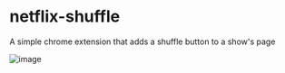 # netflix-shuffle
A simple chrome extension that adds a shuffle button to a show's page

![image](https://github.com/user-attachments/assets/6b30d7e4-5605-422e-891f-6785d7e8ec71)
